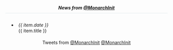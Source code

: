 <div class="home-page-section news-section">
  <div class="row">
    <div class="col-sm offset-lg-1 col-lg-6">
      <h5 class="news">
        <i class="fa fa-newspaper-o fa-fw"></i> News from
        <a href="https://medium.com/@MonarchInit" target="__blank">
          @MonarchInit
        </a>
      </h5>
      <ul class="list-inline">
        <li v-for="(item, index) in newsItems.slice(0, 7)" :key="index">
          <span class="news-date">{{ item.date }}</span>
          <a class="news-title" :href="item.url" target="_blank">
            {{ item.title }}
          </a>
        </li>
      </ul>
    </div>
    <div class="col-sm col-lg-4">
      <i class="fa fa-twitter fa-fw"></i> Tweets from
      <a href="https://twitter.com/MonarchInit">@MonarchInit</a>
      <a
        class="twitter-timeline"
        href="https://twitter.com/MonarchInit"
        data-preview=""
        data-chrome="noheader nofooter"
        data-height="350"
      >
        @MonarchInit
      </a>
    </div>
  </div>
</div>

<style lang="scss">
  @import "~@/style/variables";
  @import "~@/style/home-page";

  div.news-section {
    text-align: center;
    background: $home-section-light-bg;

    h5.news {
      border-bottom: 1px solid rgba(15, 70, 100, 0.12);
      padding-bottom: 8px;
    }

    .news-date {
      width: fit-content;
      text-align: left;
      margin-right: 15px;
      display: block;
      font-style: italic;
    }

    ul {
      padding: 0 10px;
      text-align: left;
      margin-left: 5%;

      li {
        line-height: 1.3em;
        padding: 5px;
      }
    }
  }
</style>

<script>
  import getNewsItems from "@/api/news";

  export default {
    data() {
      return {
        newsItems: []
      };
    },
    async mounted() {
      this.newsItems = await getNewsItems();

      /* eslint-disable */
      (function (d, s, id) {
        var js,
          fjs = d.getElementsByTagName(s)[0],
          t = window.twttr || {};
        if (d.getElementById(id)) return t.widgets.load();
        js = d.createElement(s);
        js.id = id;
        js.src = "https://platform.twitter.com/widgets.js";
        fjs.parentNode.insertBefore(js, fjs);

        t._e = [];
        t.ready = function (f) {
          t._e.push(f);
        };
        return t;
      })(document, "script", "twitter-wjs");
      /* eslint-enable */
    }
  };
</script>
